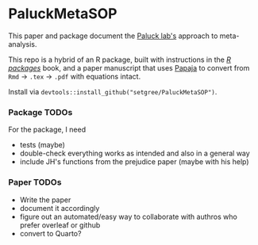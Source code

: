 

# PaluckMetaSOP

<!-- badges: start -->
<!-- badges: end -->

This paper and package document the [Paluck lab's](https://www.betsylevypaluck.com/) approach to meta-analysis. 

This repo is a hybrid of an R package, built with instructions in the [_R packages_](https://r-pkgs.org/) book, and a paper manuscript that uses [Papaja](https://github.com/crsh/papaja) to convert from `Rmd` -> `.tex` -> `.pdf` with equations intact. 

Install via `devtools::install_github("setgree/PaluckMetaSOP")`.

### Package TODOs

For the package, I need 
* tests (maybe)
* double-check everything works as intended and also in a general way
* include JH's functions from the prejudice paper (maybe with his help)

### Paper TODOs

* Write the paper
* document it accordingly
* figure out an automated/easy way to collaborate with authros who prefer overleaf or github
* convert to Quarto? 
